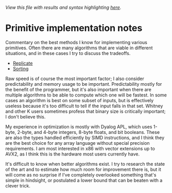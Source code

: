 *View this file with results and syntax highlighting [here](https://mlochbaum.github.io/BQN/implementation/primitive/index.html).*

# Primitive implementation notes

Commentary on the best methods I know for implementing various primitives. Often there are many algorithms that are viable in different situations, and in these cases I try to discuss the tradeoffs.

- [Replicate](replicate.md)
- [Sorting](sort.md)

Raw speed is of course the most important factor; I also consider predictability and memory usage to be important. Predictability mostly for the benefit of the programmer, but it's also important when there are multiple algorithms to be able to compute which one will be fastest. In some cases an algorithm is best on some subset of inputs, but is effectively useless because it's too difficult to tell if the input falls in that set. Whitney and other K users sometimes profess that binary size is critically important; I don't believe this.

My experience in optimization is mostly with Dyalog APL, which uses 1-byte, 2-byte, and 4-byte integers, 8-byte floats, and bit booleans. These are also the types handled efficiently by SIMD instructions, and I think they are the best choice for any array language without special precision requirements. I am most interested in x86 with vector extensions up to AVX2, as I think this is the hardware most users currently have.

It's difficult to know when better algorithms exist. I try to research the state of the art and to estimate how much room for improvement there is, but it will come as no surprise if I've completely overlooked something that's simple in hindsight, or postulated a lower bound that can be beaten with a clever trick.
